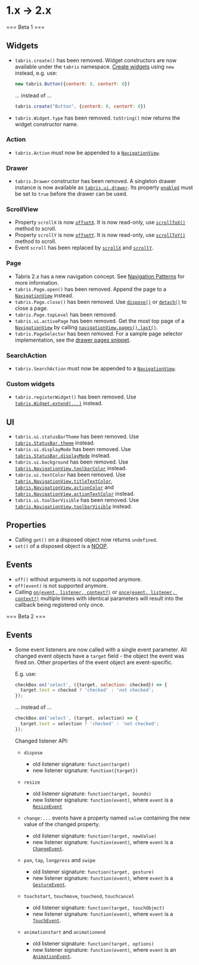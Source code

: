 # 1.x -> 2.x

=== Beta 1 ===

## Widgets
* `tabris.create()` has been removed. Widget constructors are now available under the `tabris` namespace. [Create widgets](https://tabrisjs.com/documentation/2.0/widget-basics#creating-native-widgets) using `new` instead, e.g. use:

    ```js
    new tabris.Button({centerX: 0, centerY: 0})
    ```

    ... instead of ...

    ```js
    tabris.create("Button", {centerX: 0, centerY: 0})
    ```

* `tabris.Widget.type` has been removed. `toString()` now returns the widget constructor name.

### Action
* `tabris.Action` must now be appended to a [`NavigationView`](https://tabrisjs.com/documentation/2.0/api/NavigationView#navigationview).

### Drawer
* `tabris.Drawer` constructor has been removed. A singleton drawer instance is now available as [`tabris.ui.drawer`](https://tabrisjs.com/documentation/2.0/api/ui#drawer). Its property
    [`enabled`](https://tabrisjs.com/documentation/2.0/api/Drawer#enabled) must be set to `true` before the drawer can be used.

### ScrollView
* Property `scrollX` is now [`offsetX`](https://tabrisjs.com/documentation/2.0/api/ScrollView#offsetx). It is now read-only, use [`scrollToX()`](https://tabrisjs.com/documentation/2.0/api/ScrollView#scrolltoxoffset) method to scroll.
* Property `scrollY` is now [`offsetY`](https://tabrisjs.com/documentation/2.0/api/ScrollView#offsety). It is now read-only, use [`scrollToY()`](https://tabrisjs.com/documentation/2.0/api/ScrollView#scrolltoyoffsety) method to scroll.
* Event `scroll` has been replaced by [`scrollX`](https://tabrisjs.com/documentation/2.0/api/ScrollView#scrollx-widget-offset) and [`scrollY`](https://tabrisjs.com/documentation/2.0/api/ScrollView#scrolly-widget-offset).

### Page
* Tabris 2.x has a new navigation concept. See [Navigation Patterns](https://tabrisjs.com/documentation/2.0/ui#navigation-patters) for more information.
* `tabris.Page.open()` has been removed. Append the page to a [`NavigationView`](https://tabrisjs.com/documentation/2.0/api/NavigationView#navigationview) instead.
* `tabris.Page.close()` has been removed. Use [`dispose()`](https://tabrisjs.com/documentation/2.0/api/Widget#dispose) or [`detach()`](https://tabrisjs.com/documentation/2.0/api/Widget#detach) to close a page.
* `tabris.Page.topLevel` has been removed.
* `tabris.ui.activePage` has been removed. Get the most top page of a [`NavigationView`](https://tabrisjs.com/documentation/2.0/api/NavigationView#navigationview) by calling [`navigationView.pages().last()`](https://tabrisjs.com/documentation/2.0/api/NavigationView#pages).
* `tabris.PageSelector` has been removed. For a sample page selector implementation, see the [drawer pages snippet](https://github.com/eclipsesource/tabris-js/blob/master/snippets/drawer-pages.js).

### SearchAction
* `tabris.SearchAction` must now be appended to a [`NavigationView`](https://tabrisjs.com/documentation/2.0/api/NavigationView#navigationview).

### Custom widgets
* `tabris.registerWidget()` has been removed. Use [`tabris.Widget.extend(...)`](https://tabrisjs.com/documentation/2.0/custom-widgets#custom-widgets) instead.

## UI
* `tabris.ui.statusBarTheme` has been removed. Use [`tabris.StatusBar.theme`](https://tabrisjs.com/documentation/2.0/api/StatusBar#theme) instead.
* `tabris.ui.displayMode` has been removed. Use [`tabris.StatusBar.displayMode`](https://tabrisjs.com/documentation/2.0/api/StatusBar#displaymode) instead.
* `tabris.ui.background` has been removed. Use [`tabris.NavigationView.toolbarColor`](https://tabrisjs.com/documentation/2.0/api/NavigationView#toolbarcolor) instead.
* `tabris.ui.textColor` has been removed. Use [`tabris.NavigationView.titleTextColor`](https://tabrisjs.com/documentation/2.0/api/NavigationView#titletextcolor), [`tabris.NavigationView.actionColor`](https://tabrisjs.com/documentation/2.0/api/NavigationView#actioncolor) and [`tabris.NavigationView.actionTextColor`](https://tabrisjs.com/documentation/2.0/api/NavigationView#actiontextcolor) instead.
* `tabris.ui.toolbarVisible` has been removed. Use [`tabris.NavigationView.toolbarVisible`](https://tabrisjs.com/documentation/2.0/api/NavigationView#toolbarvisible) instead.

## Properties
* Calling `get()` on a disposed object now returns `undefined`.
* `set()` of a disposed object is a [NOOP](https://en.wikipedia.org/wiki/NOP).

## Events
* `off()` without arguments is not supported anymore.
* `off(event)` is not supported anymore.
* Calling [`on(event, listener, context?)`](https://tabrisjs.com/documentation/2.0/api/NativeObject#onevent-listener-context) or [`once(event, listener, context?)`](https://tabrisjs.com/documentation/2.0/api/NativeObject#onceevent-listener-context) multiple times with identical parameters will result into the callback being registered only once.

=== Beta 2 ===

## Events

* Some event listeners are now called with a single event parameter. All changed event objects have a `target` field - the object the event was fired on. Other properties of the event object are event-specific.

    E.g. use:

    ```js
    checkBox.on('select', ({target, selection: checked}) => {
      target.text = checked ? 'checked' : 'not checked';
    });
    ```

    ... instead of ...

    ```js
    checkBox.on('select', (target, selection) => {
      target.text = selection ? 'checked' : 'not checked';
    });
    ```
    Changed listener API:

    * `dispose`
        - old listener signature: `function(target)`
        - new listener signature: `function({target})`

    * `resize`
        - old listener signature: `function(target, bounds)`
        - new listener signature: `function(event)`, where `event` is a [`ResizeEvent`](types.md#resizeevent)

    * `change:...` events have a property named `value` containing the new value of the changed property.
        - old listener signature: `function(target, newValue)`
        - new listener signature: `function(event)`, where `event` is a [`ChangeEvent`](types.md#changeevent).

    * `pan`, `tap`, `longpress` and `swipe`
        - old listener signature: `function(target, gesture)`
        - new listener signature: `function(event)`, where `event` is a [`GestureEvent`](types.md#gestureevent).

    * `touchstart`, `touchmove`, `touchend`, `touchcancel`
        - old listener signature: `function(target, touchObject)`
        - new listener signature: `function(event)`, where `event` is a [`TouchEvent`](types.md#touchevent).

    * `animationstart` and `animationend`
        - old listener signature: `function(target, options)`
        - new listener signature: `function(event)`, where `event` is an [`AnimationEvent`](types.md#animationevent).
